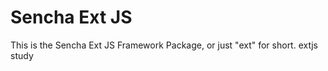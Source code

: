 # Sencha Ext JS

This is the Sencha Ext JS Framework Package, or just "ext" for short.
extjs study 
